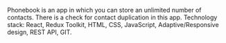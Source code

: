 Phonebook is an app in which you can store an unlimited number of contacts.
There is a check for contact duplication in this app.
Technology stack: React, Redux Toolkit, HTML, СSS, JavaScript, Adaptive/Responsive design, REST API, GIT.

